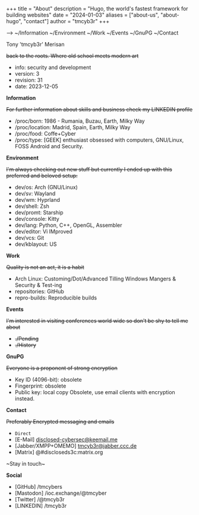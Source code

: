 +++
title = "About"
description = "Hugo, the world's fastest framework for building websites"
date = "2024-01-03"
aliases = ["about-us", "about-hugo", "contact"]
author = "tmcyb3r"
+++

--> ~/Information ~/Environment ~/Work ~/Events ~/GnuPG ~/Contact

Tony 'tmcyb3r' Merisan

~~back to the roots. Where old school meets modern art~~

   * info: security and development
   * version: 3
   * revision: 31
   * date: 2023-12-05

**Information**

~~For further information about skills and business check my LINKEDIN profile~~
* /proc/born: 1986 - Rumania, Buzau, Earth, Milky Way
* /proc/location: Madrid, Spain, Earth, Milky Way
* /proc/food: Coffe+Cyber
* /proc/type: [GEEK] enthusiast obsessed with computers, GNU/Linux, FOSS Android and Security.

**Environment**

~~I'm always checking out new stuff but currently I ended up with this preferred and beloved setup:~~
* dev/os: Arch (GNU/Linux)
* dev/sv: Wayland
* dev/wm: Hyprland
* dev/shell: Zsh
* dev/promt: Starship
* dev/console: Kitty
* dev/lang: Python, C++, OpenGL, Assembler
* dev/editor: Vi IMproved
* dev/vcs: Git
* dev/kblayout: US

**Work**

~~Quality is not an act, it is a habit~~
* Arch Linux: Customing/Dot/Advanced Tilling Windows Mangers & Security & Test-ing
* repositories: GitHub
* repro-builds: Reproducible builds

**Events**

~~I'm interested in visiting conferences world wide so don't be shy to tell me about~~
* ~~./Pending~~
* ~~./History~~



**GnuPG**

~~Everyone is a proponent of strong encryption~~
* Key ID (4096-bit): obsolete
* Fingerprint: obsolete
* Public key: local copy Obsolete, use email clients with encryption instead.

**Contact**

~~Preferably Encrypted messaging and emails~~
* ``Direct``
* [E-Mail] disclosed-cybersec@keemail.me
* [Jabber/XMPP+OMEMO] tmcyb3r@jabber.ccc.de
* [Matrix] @#discloseds3c:matrix.org

~Stay in touch~

**Social**

* [GitHub] /tmcybers
* [Mastodon] /ioc.exchange/@tmcyber
* [Twitter] /@tmcyb3r
* [LINKEDIN] /tmcyb3r
